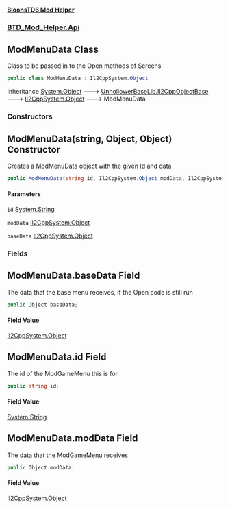#### [BloonsTD6 Mod Helper](README.md 'README')
### [BTD_Mod_Helper.Api](README.md#BTD_Mod_Helper.Api 'BTD_Mod_Helper.Api')

## ModMenuData Class

Class to be passed in to the Open methods of Screens

```csharp
public class ModMenuData : Il2CppSystem.Object
```

Inheritance [System.Object](https://docs.microsoft.com/en-us/dotnet/api/System.Object 'System.Object') &#129106; [UnhollowerBaseLib.Il2CppObjectBase](https://docs.microsoft.com/en-us/dotnet/api/UnhollowerBaseLib.Il2CppObjectBase 'UnhollowerBaseLib.Il2CppObjectBase') &#129106; [Il2CppSystem.Object](https://docs.microsoft.com/en-us/dotnet/api/Il2CppSystem.Object 'Il2CppSystem.Object') &#129106; ModMenuData
### Constructors

<a name='BTD_Mod_Helper.Api.ModMenuData.ModMenuData(string,Il2CppSystem.Object,Il2CppSystem.Object)'></a>

## ModMenuData(string, Object, Object) Constructor

Creates a ModMenuData object with the given Id and data

```csharp
public ModMenuData(string id, Il2CppSystem.Object modData, Il2CppSystem.Object baseData);
```
#### Parameters

<a name='BTD_Mod_Helper.Api.ModMenuData.ModMenuData(string,Il2CppSystem.Object,Il2CppSystem.Object).id'></a>

`id` [System.String](https://docs.microsoft.com/en-us/dotnet/api/System.String 'System.String')

<a name='BTD_Mod_Helper.Api.ModMenuData.ModMenuData(string,Il2CppSystem.Object,Il2CppSystem.Object).modData'></a>

`modData` [Il2CppSystem.Object](https://docs.microsoft.com/en-us/dotnet/api/Il2CppSystem.Object 'Il2CppSystem.Object')

<a name='BTD_Mod_Helper.Api.ModMenuData.ModMenuData(string,Il2CppSystem.Object,Il2CppSystem.Object).baseData'></a>

`baseData` [Il2CppSystem.Object](https://docs.microsoft.com/en-us/dotnet/api/Il2CppSystem.Object 'Il2CppSystem.Object')
### Fields

<a name='BTD_Mod_Helper.Api.ModMenuData.baseData'></a>

## ModMenuData.baseData Field

The data that the base menu receives, if the Open code is still run

```csharp
public Object baseData;
```

#### Field Value
[Il2CppSystem.Object](https://docs.microsoft.com/en-us/dotnet/api/Il2CppSystem.Object 'Il2CppSystem.Object')

<a name='BTD_Mod_Helper.Api.ModMenuData.id'></a>

## ModMenuData.id Field

The id of the ModGameMenu this is for

```csharp
public string id;
```

#### Field Value
[System.String](https://docs.microsoft.com/en-us/dotnet/api/System.String 'System.String')

<a name='BTD_Mod_Helper.Api.ModMenuData.modData'></a>

## ModMenuData.modData Field

The data that the ModGameMenu receives

```csharp
public Object modData;
```

#### Field Value
[Il2CppSystem.Object](https://docs.microsoft.com/en-us/dotnet/api/Il2CppSystem.Object 'Il2CppSystem.Object')